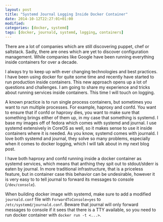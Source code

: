```yaml
---
layout: post
title: "Systemd Journal Logging Inside Docker Container"
date: 2014-10-12T22:27:01+01:00
modified:
categories: [docker, systemd]
tags: [docker, journald, systemd, logging, containers]
---
```

There are a lot of companies which are still discovering puppet, chef or
saltstack. Sadly, there are ones which are yet to discover configuration
management. While companies like Google have been running everything inside
containers for over a decade.

I always try to keep up with ever changing technologies and best practices. I
have been using docker for quite some time and recently have started to run
production inside containers. This new approach opens up a lot of questions and
challenges. I am going to share my experience and tricks about running services
inside containers. This time I will touch on logging.

A known practice is to run single process containers, but sometimes you want to
run multiple processes. For example, haproxy and confd. You want to ensure that
if confd or haproxy dies, you want to make sure that something brings either of
them up, in my case that something is systemd. I base my images off of fedora
which comes with systemd and journal. I use systemd extensively in CoreOS as
well, so it makes sense to use it inside containers where it is needed. As you
know, systemd comes with journald. I love both systemd and journal, they solve
so many problems, especially when it comes to docker logging, which I
will talk about in my next blog post.

I have both haproxy and confd running inside a docker container as systemd
services, which means that anthing they spit out to stdout/stderr is eaten by
journal. In more traditional infrastructure, that is a priceless feature, but
in container case this behavior can be undesirable, however it is very easy to
to tell journal to forward its messages to console (`/dev/console`).

When building docker image with systemd, make sure to add a modified
`journald.conf` file with `ForwardToConsole=yes` to
`/etc/systemd/journald.conf`. Beware that journal will only forward messages to
console if it sees that there is a TTY available, so you need to run docker
container with `docker run -t <...>`.

